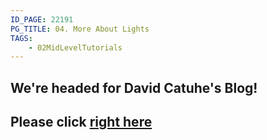 ```yaml
---
ID_PAGE: 22191
PG_TITLE: 04. More About Lights
TAGS:
    - 02MidLevelTutorials
---
```

## We're headed for David Catuhe's Blog!

## Please click [right here](http://blogs.msdn.com/b/eternalcoding/archive/2013/07/08/babylon-js-using-lights-in-your-babylon-js-game.aspx)
